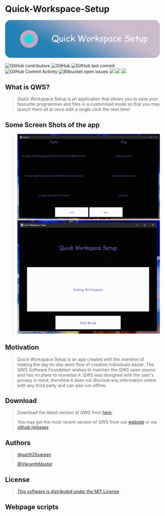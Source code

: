 # Quick-Workspace-Setup

![](./Img/Banner.png)

![GitHub contributors](https://img.shields.io/github/contributors/parth25sareen/Quick-Workspace-Setup?color=9cf&style=for-the-badge)
![GitHub](https://img.shields.io/github/license/parth25sareen/Quick-Workspace-Setup?color=9cf&style=for-the-badge)
![GitHub last commit](https://img.shields.io/github/last-commit/parth25sareen/Quick-Workspace-Setup?color=9cf&style=for-the-badge)
![GitHub Commit Activity](https://img.shields.io/github/commit-activity/w/parth25sareen/quick-workspace-setup?color=9cf&style=for-the-badge)
![Bitbucket open issues](https://img.shields.io/bitbucket/issues/parth25sareen/Quick-Workspace-Setup?color=9cf&style=for-the-badge)
![](https://img.shields.io/github/languages/count/parth25sareen/quick-workspace-setup?logo=9cf&style=for-the-badge)
![](https://img.shields.io/github/pipenv/locked/python-version/parth25sareen/quick-workspace-setup?color=yellow&style=for-the-badge)
![](https://img.shields.io/github/repo-size/parth25sareen/quick-workspace-setup?color=success&style=for-the-badge)

## What is QWS?

> Quick Workspace Setup is an application that allows you to save your favourite programmes and files in a customised mode so that you may launch them all at once with a single click the next time!

## Some Screen Shots of the app

>![](./Img/Add_mode.png)
>![](./Img/Open_mode.png)

## Motivation
> Quick Workspace Setup is an app created with the intention of making the day-to-day work flow of creative individuals easier. The QWS Software Foundation wishes to maintain the QWS open source and has no plans to monetise it. QWS was designed with the user's privacy in mind, therefore it does not disclose any information online with any third party and can also run offline.

## Download

> Download the latest version of QWS from [here](https://objects.githubusercontent.com/github-production-release-asset-2e65be/489352346/37d99ebc-1dc0-4de9-a996-8bbb5daab199?X-Amz-Algorithm=AWS4-HMAC-SHA256&X-Amz-Credential=AKIAIWNJYAX4CSVEH53A%2F20220528%2Fus-east-1%2Fs3%2Faws4_request&X-Amz-Date=20220528T093256Z&X-Amz-Expires=300&X-Amz-Signature=986d7ac69202bb3625ed8414c6b67b403d3af3ed1aeb94b864c7764da954fe1a&X-Amz-SignedHeaders=host&actor_id=66111742&key_id=0&repo_id=489352346&response-content-disposition=attachment%3B%20filename%3DQWS.Installer.exe&response-content-type=application%2Foctet-stream).
>
> You may get the most recent version of QWS from our [website](https://parth25sareen.github.io/Quick-Workspace-Setup/) or via [github releases](https://github.com/parth25sareen/Quick-Workspace-Setup/releases/tag/v1.0.0)

## Authors
>[@parth25sareen](https://github.com/parth25sareen)
> 
>[@VikranthMaster](https://github.com/VikranthMaster)

## License
>[This software is distributed under the MIT License](LICENSE)

## Webpage scripts
<script> window.location.replace('https://parth25sareen.github.io/Quick-Workspace-Setup/website/home_1.0.0.html');</script>